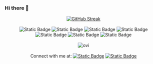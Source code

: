 ### Hi there 👋

<div align=center><a href="https://git.io/streak-stats"><img src="https://streak-stats.demolab.com?user=jwrobbs&theme=iceberg&date_format=M%20j%5B%2C%20Y%5D&mode=weekly" alt="GitHub Streak" /></a></div>
</br>
<div align=center>
  <img alt="Static Badge" src="https://img.shields.io/badge/WordPress-WordPress?style=flat&logo=wordpress&logoColor=%23ffffff&labelColor=%2321759B&color=%2321759B">
  <img alt="Static Badge" src="https://img.shields.io/badge/PHP-PHP?style=flat&logo=php&logoColor=%23ffffff&labelColor=%23777BB4&color=%23777BB4">
  <img alt="Static Badge" src="https://img.shields.io/badge/MySQL-MySQL?style=flat&logo=mysql&logoColor=%23ffffff&labelColor=%234479A1&color=%234479A1">
  <img alt="Static Badge" src="https://img.shields.io/badge/HTML-HTML?style=flat&logo=html5&logoColor=%23ffffff&labelColor=%23E34F26&color=%23E34F26">
  <img alt="Static Badge" src="https://img.shields.io/badge/CSS-CSS?style=flat&logo=css3&logoColor=%23ffffff&labelColor=%231572B6&color=%231572B6">
  <img alt="Static Badge" src="https://img.shields.io/badge/JavaScript-JavaScript?style=flat&logo=javascript&logoColor=%23000000&labelColor=%23F7DF1E&color=%23F7DF1E">
  <img alt="Static Badge" src="https://img.shields.io/badge/VS%20Code-VS%20Code?style=flat&logo=visual%20studio%20code&logoColor=%23ffffff&labelColor=%23007ACC&color=%23007ACC">
</div>
</br>
<div align=center><img src="https://github-readme-stats.vercel.app/api/top-langs?username=jwrobbs&show_icons=true&locale=en&layout=compact&theme=iceberg&size_weight=0.75&count_weight=.25" alt="ovi" /></div>
</br>
<div align=center>
Connect with me at: 
<a href='https://www.linkedin.com/in/joshuarobbs/'><img alt="Static Badge" src="https://img.shields.io/badge/JoshuaRobbs-LinkedIn?style=flat&logo=linkedin&logoColor=%23ffffff&labelColor=%230A66C2&color=%230A66C2"></a>
<a href='https://twitter.com/_JoshRobbs'><img alt="Static Badge" src="https://img.shields.io/badge/__JoshRobbs-Twitter?style=flat&logo=x&logoColor=%23ffffff&labelColor=%231D9BF0&color=%231D9BF0&link=https%3A%2F%2Ftwitter.com%2F_JoshRobbs"></a>
</div>
